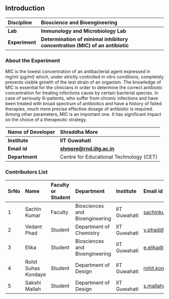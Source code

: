 ## Introduction

<b>Discipline | <b>Bioscience and Bioengineering
:--|:--|
<b> Lab | <b> Immunology and Microbiology Lab
<b> Experiment|     <b> Determination of minimal inhibitory concentration (MIC) of an antibiotic

### About the Experiment 

MIC is the lowest concentration of an antibacterial agent expressed in mg/ml (µg/ml) which, under strictly controlled in vitro conditions, completely prevents visible growth of the test strain of an organism. The knowledge of MIC is essential for the clinicians in order to determine the correct antibiotic concentration for treating infections cause by certain bacterial species. In case of seriously ill-patients, who suffer from chronic infections and have been treated with broad spectrum of antibiotics and have a history of failed therapies, much more precise effective dosage of antibiotic is required. Among other parameters, MIC is an important one. It has significant impact on the choice of a therapeutic strategy.

<b>Name of Developer | <b> Shraddha More 
:--|:--|
<b> Institute | <b>  IIT Guwahati
<b> Email id|     <b>  shmore@rnd.iitg.ac.in
<b> Department |  Centre for Educational Technology (CET) 

### Contributors List

SrNo | Name | Faculty or Student | Department| Institute | Email id
:--|:--|:--|:--|:--|:--|
1 | Sachin Kumar | Faculty | Biosciences and Bioengineering | IIT Guwahati | sachinku@iitg.ac.in
2 | Vedant Phad | Student |  Department of Chemistry | IIT Guwahati | v.phad@iitg.ac.in
3 | Elika | Student | Biosciences and Bioengineering | IIT Guwahati | e.elika@iitg.ac.in
4 | Rohit Suhas Kondaye | Student | Department of Design | IIT Guwahati | rohit.kondaye@iitg.ac.in
5 | Sakshi Mallah | Student | Department of Design | IIT Guwahati | s.mallah@iitg.ac.in

